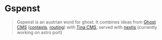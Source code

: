 

# Gspenst

> Gspenst is an austrian word for ghost. It combines ideas from [Ghost CMS](https://ghost.org/) ([contexts](https://ghost.org/docs/themes/contexts/), [routing](https://ghost.org/docs/themes/routing/)) with [Tina CMS](https://tina.io/), served with [nextjs](https://nextjs.org/) (currently working on astro port)
